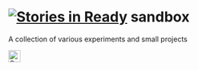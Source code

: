 [![Stories in Ready](https://badge.waffle.io/bshyong/sandbox.png?label=ready&title=Ready)](https://waffle.io/bshyong/sandbox)
sandbox
=======

A collection of various experiments and small projects

<a href="https://assembly.com/meta/bounties"><img src="https://asm-badger.herokuapp.com/meta/badges/tasks.svg?test=1" height="24px" alt="Open Tasks" /></a>
